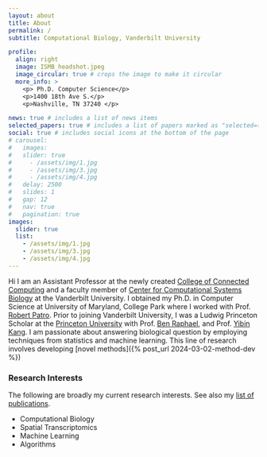 ```yaml
---
layout: about
title: About
permalink: /
subtitle: Computational Biology, Vanderbilt University

profile:
  align: right
  image: ISMB_headshot.jpeg
  image_circular: true # crops the image to make it circular
  more_info: >
    <p> Ph.D. Computer Science</p>
    <p>1400 18th Ave S.</p>
    <p>Nashville, TN 37240 </p>

news: true # includes a list of news items
selected_papers: true # includes a list of papers marked as "selected={true}"
social: true # includes social icons at the bottom of the page
# carousel:
#   images:
#   slider: true
#     - /assets/img/1.jpg
#     - /assets/img/3.jpg
#     - /assets/img/4.jpg
#   delay: 2500
#   slides: 1
#   gap: 12
#   nav: true
#   pagination: true
images:
  slider: true
  list:
    - /assets/img/1.jpg
    - /assets/img/3.jpg
    - /assets/img/4.jpg
---
```


Hi I am an Assistant Professor at the newly created [College of Connected Computing](https://computing.vanderbilt.edu/) and a faculty member of [Center for Computational Systems Biology](https://www.vanderbilt.edu/computational-biology/) at the Vanderbilt University. I obtained my Ph.D. in Computer Science at University of Maryland, College Park where I worked with Prof. [Robert Patro](https://www.cs.umd.edu/people/nomad). Prior to joining Vanderbilt University, I was a Ludwig Princeton Scholar at the [Princeton University](https://princeton.edu) with  Prof. [Ben Raphael](https://www.cs.princeton.edu/people/profile/braphael), and Prof. [Yibin Kang](https://molbio.princeton.edu/people/yibin-kang). I am passionate about answering biological question by employing techniques from statistics and machine learning. This line of research involves developing [novel methods]({% post_url 2024-03-02-method-dev %})

### Research Interests


The following are broadly my current research interests. See also my [list of
publications](/publications).

- Computational Biology
- Spatial Transcriptomics
- Machine Learning
- Algorithms
